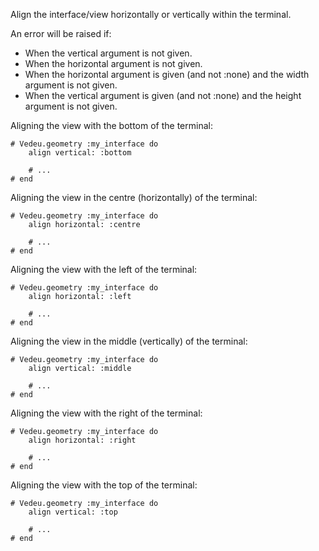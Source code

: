Align the interface/view horizontally or vertically within the
terminal.

An error will be raised if:

- When the vertical argument is not given.
- When the horizontal argument is not given.
- When the horizontal argument is given (and not :none) and the width
  argument is not given.
- When the vertical argument is given (and not :none) and the height
  argument is not given.

Aligning the view with the bottom of the terminal:

    # Vedeu.geometry :my_interface do
        align vertical: :bottom

        # ...
    # end

Aligning the view in the centre (horizontally) of the terminal:

    # Vedeu.geometry :my_interface do
        align horizontal: :centre

        # ...
    # end

Aligning the view with the left of the terminal:

    # Vedeu.geometry :my_interface do
        align horizontal: :left

        # ...
    # end

Aligning the view in the middle (vertically) of the terminal:

    # Vedeu.geometry :my_interface do
        align vertical: :middle

        # ...
    # end

Aligning the view with the right of the terminal:

    # Vedeu.geometry :my_interface do
        align horizontal: :right

        # ...
    # end

Aligning the view with the top of the terminal:

    # Vedeu.geometry :my_interface do
        align vertical: :top

        # ...
    # end
